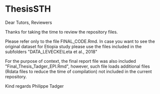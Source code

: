 # ThesisSTH

Dear Tutors, Reviewers

Thanks for taking the time to review the repository files. 

Please refer only to the file FINAL_CODE.Rmd.
In case you want to see the original dataset for Etiopia study please use the files included in the subfolders "DATA_LEVECKE\Leta et al., 2018"

For the purpose of context, the final report file was also included "Final_Thesis_Tadger_EPI.Rmd", however, such file loads additional files (Rdata files to reduce the time of compilation) not included in the current repository. 

Kind regards
Philippe Tadger

